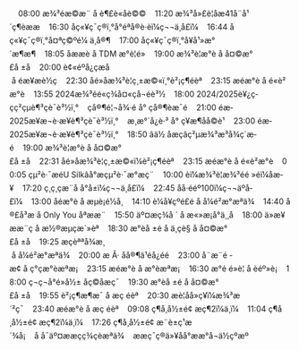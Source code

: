     08:00 æ¾³éæ©æ¨ å è¶£è«åè©©    11:20 æ¾³å»£è¦åæ­41å¨å¹´ç¶èææ    16:30 åç«¥ç¯ç®ï¸°å°éªå®è­·èï¼ç¬¬ä¸å­£ï¼    16:44 åç«¥ç¯ç®ï¸°å¤ªç©ºé¼ ä¸å®¶    17:00 åç«¥ç¯ç®ï¸°å¥å¹»æ°´æ¶æ¶    18:05 åææè å TDM æ°è¦é»    19:00 æ¾³è¦æ°è å å¤©æ°£å ±å    20:00 è¢«éºå¿çæå å éæ¥æè½ç    22:30 åé»åæ¾³è¦ç¸±æ©«ï¸°è²¡ç¶éèª    23:15 æéæ°è å é«è²æ°è    13:55 2024æ¾³éé«ç¾å¤«çå¬éè³½    18:00 2024/2025è¥¿ç­çç²çµè¶³çè¯è³½ï¸°    çå®¶é¦¬å¾·é å° çå®¶èæ¯é    21:00 éæ­2025æ¥æ¬è·æ¥­è¶³çè¯è³½ï¸°    æ¸æ°´å¿è·³ å° ç¥æ¶åå©è¹    23:00 éæ­2025æ¥æ¬è·æ¥­è¶³çè¯è³½ï¸°    18:50 âä½ åæç­âç²µæ¾³æ³å¾ç´æ­é    19:00 æ¾³è¦æ°è å å¤©æ°£å ±å    22:31 åé»åæ¾³è¦ç¸±æ©«ï¼è²¡ç¶éèª    23:15 æéæ°è å é«è²æ°è    00:05 çµ²è·¯æéU Silkâå°æçµ²è·¯æ°æç¨    10:00 èï¼æ¾³è¦æ¾³éé »éï¼åæ­¥    17:20 ç¸ç¸çæ¨å å°å±ï¼ç¬¬ä¸å­£ï¼    22:45 åå·ééº100ï¼ç¬¬äºå­£ï¼    13:00 åéæ°è å æµè¡é½å¸    14:10 è¼å¥çºé£é å å¼é²æ°æªä¾    14:40 å®£å³æ å Only You åªææ¨    15:50 äº¤æç¾å ´ å æ«»æ¡å°ä¸¸å­    18:00 ä»æ¥ææ¨ç å æ½®æµçæ´»èª    18:30 æ°èå ±é å ä¸çè§ å å¤©æ°£å ±å    19:25 æçèªªå¾æ¸ å å¼é²æ°æªä¾    20:00 æ Â· åå®¶ä¹éå¿éé    23:00 å¨æ¨é ­æ¢ å ç°çæ°èæªæ¡    23:15 æéæ°è å æ°èæªæ¡    16:30 æ°é é»è¦ å èéº»è¡    18:00 ç¬ç¬å°é»å½± åç©åæç¯    19:30 æ°èå ±é å å¤©æ°£å ±å    19:55 è²¡ç¶æ¶æ¯ å æç éèª    20:30 æè¦åå»ç¥ï¼æ¾³æ´²ç¯    23:40 æéæ°è å æç éèª    09:08 ç¶å¸å½±é¢ æç¶2ï¼ä¸ï¼    11:04 ç¶å¸å½±é¢ æç¶2ï¼ä¸ï¼    17:26 ç¶å¸å½±é¢ æ¨è±ç¹æ´¾å¡    å å¯äº¤ææçç¾çèæªä¾    ææç¯ç®ä»¥åå°ææ°å¬ä½çºæº